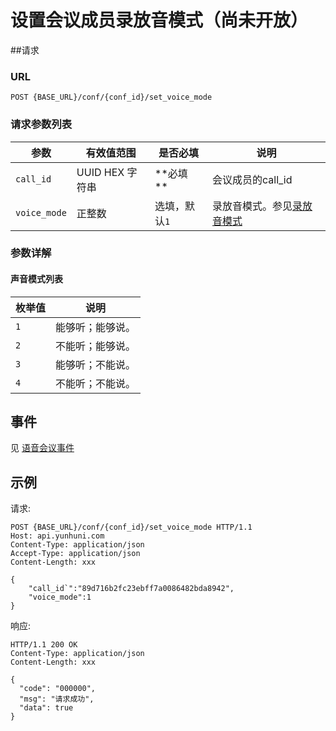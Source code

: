# 设置会议成员录放音模式（尚未开放）
<!-- toc -->
##请求

### URL

```
POST {BASE_URL}/conf/{conf_id}/set_voice_mode
```

### 请求参数列表

| 参数                    | 有效值范围       | 是否必填                | 说明                                       |
| --------------------- | ----------- | ------------------- | ---------------------------------------- |
| `call_id`             | UUID HEX 字符串    |  **必填 **   | 会议成员的call_id                       |
| `voice_mode`          | 正整数             |选填，默认`1`  | 录放音模式。参见[录放音模式](#录放音模式)                   |

### 参数详解

#### 声音模式列表 
| 枚举值  | 说明                                  |
| ---- | ---------------------------------------- |
| `1`  | 能够听；能够说。 |
| `2`  | 不能听；能够说。 |
| `3`  | 能够听；不能说。 |
| `4`  | 不能听；不能说。 |

## 事件
见 [语音会议事件](../env/conf/index.md)

## 示例

请求:
```http
POST {BASE_URL}/conf/{conf_id}/set_voice_mode HTTP/1.1
Host: api.yunhuni.com
Content-Type: application/json
Accept-Type: application/json
Content-Length: xxx

{
    "call_id`":"89d716b2fc23ebff7a0086482bda8942",
    "voice_mode":1
}
```

响应:
```http
HTTP/1.1 200 OK
Content-Type: application/json
Content-Length: xxx

{
  "code": "000000",
  "msg": "请求成功",
  "data": true
}
```
